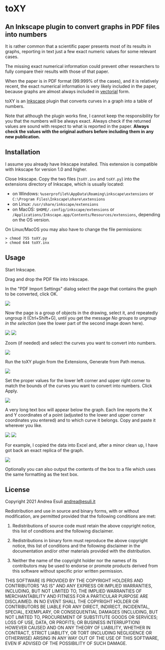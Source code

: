 # toXY
## An Inkscape plugin to convert graphs in PDF files into numbers

It is rather common that a scientific paper presents most of its results in graphs, reporting in text just a few exact numeric values for some relevant cases.

The missing exact numerical information could prevent other researchers to fully compare their results with those of that paper.

When the paper is in PDF format (99.999% of the cases), and it is relatively recent, the exact numerical information is very likely included in the paper, because graphs are almost always included in <a href="http://en.wikipedia.org/wiki/Vector_graphics">vectorial</a> form.

toXY is an <a href="http://www.inkscape.org/">Inkscape</a> plugin that converts curves in a graph into a table of numbers.

Note that although the plugin works fine, I cannot keep the responsibility for you that the numbers will be always exact. 
Always check if the returned values are sound with respect to what is reported in the paper.
**Always check the values with the original authors before including them in any new publication.**

## Installation

I assume you already have Inkscape installed. This extension is compatible with Inkscape for version 1.0 and higher.

Close Inkscape.
Copy the two files (`toXY.inx` and `toXY.py`) into the extensions directory of Inkscape, which is usually located:
 * on Windows: `%userprofile%\AppData\Roaming\inkscape\extensions` or `C:\Program Files\Inkscape\share\extensions`
 * on Linux: `/usr/share/inkscape/extensions`
 * on MacOS: `$HOME/.config/inkscape/extensions` or `/Applications/Inkscape.app/Contents/Resources/extensions`, depending on the OS version.

On Linux/MacOS you may also have to change the file permissions:
```
> chmod 755 toXY.py
> chmod 644 toXY.inx
```

## Usage

Start Inkscape.

Drag and drop the PDF file into Inkscape.

In the "PDF Import Settings" dialog select the page that contains the graph to be converted, click OK.

![](https://github.com/aesuli/toXY/blob/main/images/PDFConvert1.png?raw=true)

Now the page is a group of objects in the drawing, select it, and repeatedly ungroup it (Ctrl+Shift+G), until you get the message _No groups to ungroup in the selection_ (see the lower part of the second image down here).

![](https://github.com/aesuli/toXY/blob/main/images/PDFConvert2.png?raw=true)
![](https://github.com/aesuli/toXY/blob/main/images/PDFConvert3.png?raw=true)

Zoom (if needed) and select the curves you want to convert into numbers.

![](https://github.com/aesuli/toXY/blob/main/images/PDFConvert4.png?raw=true)

Run the toXY plugin from the Extensions, Generate from Path menus.

![](https://github.com/aesuli/toXY/blob/main/images/PDFConvert5.png?raw=true)

Set the proper values for the lower left corner and upper right corner to match the bounds of the curves you want to convert into numbers.
Click Apply.

![](https://github.com/aesuli/toXY/blob/main/images/PDFConvert6.png?raw=true)

A very long text box will appear below the graph. Each line reports the X and Y coordinates of a point (adjusted to the lower and upper corner coordinates you entered) and to which curve it belongs. Copy and paste it wherever you like.

![](https://github.com/aesuli/toXY/blob/main/images/PDFConvert7.png?raw=true)
![](https://github.com/aesuli/toXY/blob/main/images/PDFConvert7-2.png?raw=true)

For example, I copied the data into Excel and, after a minor clean up, I have got back an exact replica of the graph.

![](https://github.com/aesuli/toXY/blob/main/images/PDFConvert8.png?raw=true)

Optionally you can also output the contents of the box to a file which uses the same formatting as the text box. 

## License

Copyright 2021 Andrea Esuli <andrea@esuli.it>

Redistribution and use in source and binary forms, with or without modification, are permitted provided that the following conditions are met:

1. Redistributions of source code must retain the above copyright notice, this list of conditions and the following disclaimer.

2. Redistributions in binary form must reproduce the above copyright notice, this list of conditions and the following disclaimer in the documentation and/or other materials provided with the distribution.

3. Neither the name of the copyright holder nor the names of its contributors may be used to endorse or promote products derived from this software without specific prior written permission.

THIS SOFTWARE IS PROVIDED BY THE COPYRIGHT HOLDERS AND CONTRIBUTORS "AS IS" AND ANY EXPRESS OR IMPLIED WARRANTIES, INCLUDING, BUT NOT LIMITED TO, THE IMPLIED WARRANTIES OF MERCHANTABILITY AND FITNESS FOR A PARTICULAR PURPOSE ARE DISCLAIMED. IN NO EVENT SHALL THE COPYRIGHT HOLDER OR CONTRIBUTORS BE LIABLE FOR ANY DIRECT, INDIRECT, INCIDENTAL, SPECIAL, EXEMPLARY, OR CONSEQUENTIAL DAMAGES (INCLUDING, BUT NOT LIMITED TO, PROCUREMENT OF SUBSTITUTE GOODS OR SERVICES; LOSS OF USE, DATA, OR PROFITS; OR BUSINESS INTERRUPTION) HOWEVER CAUSED AND ON ANY THEORY OF LIABILITY, WHETHER IN CONTRACT, STRICT LIABILITY, OR TORT (INCLUDING NEGLIGENCE OR OTHERWISE) ARISING IN ANY WAY OUT OF THE USE OF THIS SOFTWARE, EVEN IF ADVISED OF THE POSSIBILITY OF SUCH DAMAGE.
